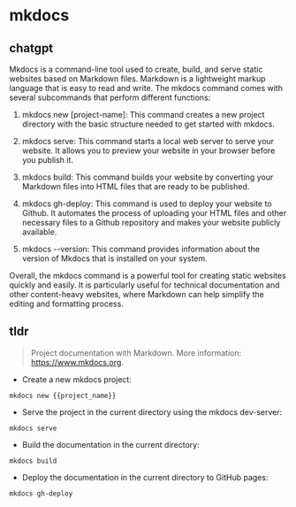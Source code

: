 # mkdocs 
## chatgpt 
Mkdocs is a command-line tool used to create, build, and serve static websites based on Markdown files. Markdown is a lightweight markup language that is easy to read and write. The mkdocs command comes with several subcommands that perform different functions:

1. mkdocs new [project-name]: This command creates a new project directory with the basic structure needed to get started with mkdocs.

2. mkdocs serve: This command starts a local web server to serve your website. It allows you to preview your website in your browser before you publish it.

3. mkdocs build: This command builds your website by converting your Markdown files into HTML files that are ready to be published.

4. mkdocs gh-deploy: This command is used to deploy your website to Github. It automates the process of uploading your HTML files and other necessary files to a Github repository and makes your website publicly available.

5. mkdocs --version: This command provides information about the version of Mkdocs that is installed on your system.

Overall, the mkdocs command is a powerful tool for creating static websites quickly and easily. It is particularly useful for technical documentation and other content-heavy websites, where Markdown can help simplify the editing and formatting process. 

## tldr 
 
> Project documentation with Markdown.
> More information: <https://www.mkdocs.org>.

- Create a new mkdocs project:

`mkdocs new {{project_name}}`

- Serve the project in the current directory using the mkdocs dev-server:

`mkdocs serve`

- Build the documentation in the current directory:

`mkdocs build`

- Deploy the documentation in the current directory to GitHub pages:

`mkdocs gh-deploy`
